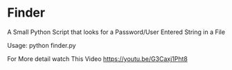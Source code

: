 # Finder
A Small Python Script that looks for a Password/User Entered String in a File

Usage: python finder.py

For More detail watch This Video
https://youtu.be/G3Caxj1Pht8


